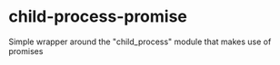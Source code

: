 child-process-promise
=====================

Simple wrapper around the "child_process" module that makes use of promises

